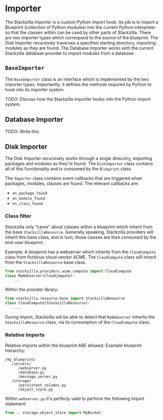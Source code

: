# Importer
The Stackzilla importer is a custom Python import hook. Its job is to import a Blueprint (collection of Python modules) into the current Python interpreter so that the classes within can be used by other parts of Stackzilla. There are two importer types which correspond to the source of the blueprint. The Disk Importer recursively traverses a specified starting directory, importing modules as they are found. The Database Importer works with the current Stackzilla database provider to import modules from a database.

## `BaseImporter`
The `BaseImporter` class is an interface which is implemented by the two importer types. Importantly, it defines the methods required by Python to hook into its importer system.

TODO: Discuss how the Stackzilla importer hooks into the Python import system.

## Database Importer
TODO: Write this

## Disk Importer
The Disk Importer recursively works through a single direcotry, importing packages and modules as they're found. The `DiskImporter` class contains all of this functionality and is consumed by the `Blueprint` class.

The `Importer` class contains event callbacks that are triggered when packages, modules, classes are found. The relevant callbacks are:
- `on_package_found`
- `on_module_found`
- `on_class_found`

### Class filter
Stackzilla only "cares" about classes within a blueprint which inherit from the base `StackzillaResource`. Generally speaking, Stackzilla providers will inherit this base class, and in turn, those classes are then consumed by the end-user blueprint.

Example:
A blueprint has a webserver which inherits from the `CloudCompute` class from fictitious cloud vendor ACME. The `CloudCompute` class will inherit from the `StackzillaResource` base class.

```python
from stackzilla.providers.acme.compute import CloudCompute
class MyWebserver(CloudCompute):
    ...
```

Within the provider library:
```python
from stackzilla.resource.base import StackzillaResource
class CloudCompute(StackzillaResource):
    ...
```

During import, Stackzilla will be able to detect that `MyWebserver` inhertis the `StackzillaResource` class, via its consumption of the `CloudCompute` class.

### Relative Imports
Relative imports within the blueprint ARE allowed.
Example blueprint hierarchy:
```
/my_blueprint/
   /servers/
      /webserver.py
      /database.py
      /message_server.py
   /storage/
      /persistent_volumes.py
      /object_store.py
```

Within `webserver.py` it's perfecly valid to perform the following import statement:

```python
from .. storage.object_store import MyBucket
```

